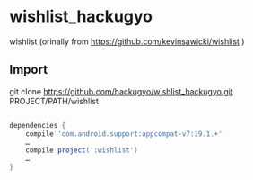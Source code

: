 wishlist_hackugyo
=================

wishlist (orinally from https://github.com/kevinsawicki/wishlist )

Import
--------------------

git clone https://github.com/hackugyo/wishlist_hackugyo.git PROJECT/PATH/wishlist

``` groovy:PROJECT/PATH/app/build.gradle 

dependencies {
    compile 'com.android.support:appcompat-v7:19.1.+'
    …
    compile project(':wishlist')
    …
}

```
